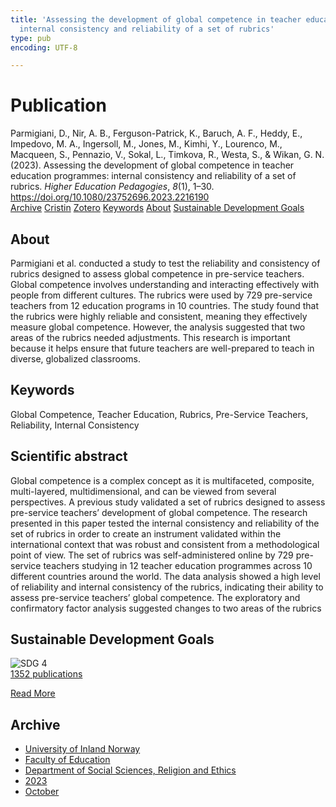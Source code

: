 ```yaml
---
title: 'Assessing the development of global competence in teacher education programmes:
  internal consistency and reliability of a set of rubrics'
type: pub
encoding: UTF-8

---
```

<h1>Publication</h1>
<article id="csl-bib-container-BMM22XHE" class="csl-bib-container">
  <div class="csl-bib-body"> <div class="csl-entry">Parmigiani, D., Nir, A. B., Ferguson-Patrick, K., Baruch, A. F., Heddy, E., Impedovo, M. A., Ingersoll, M., Jones, M., Kimhi, Y., Lourenco, M., Macqueen, S., Pennazio, V., Sokal, L., Timkova, R., Westa, S., &#38; Wikan, G. N. (2023). Assessing the development of global competence in teacher education programmes: internal consistency and reliability of a set of rubrics. <i>Higher Education Pedagogies</i>, <i>8</i>(1), 1–30. <a href="https://doi.org/10.1080/23752696.2023.2216190">https://doi.org/10.1080/23752696.2023.2216190</a></div> </div>
  <div class="csl-bib-buttons">
    <a href="#taxonomy-article-BMM22XHE" alt="archive" class="csl-bib-button">Archive</a>
    <a href="https://app.cristin.no/results/show.jsf?id=2190616" alt="Cristin" class="csl-bib-button">Cristin</a>
    <a href="http://zotero.org/groups/5881554/items/BMM22XHE" alt="Zotero" class="csl-bib-button">Zotero</a>
    <a href="#keywords-article-BMM22XHE" alt="keywords" class="csl-bib-button">Keywords</a>
    <a href="#about-article-BMM22XHE" alt="about_pub" class="csl-bib-button">About</a>
    <a href="#sdg-article-BMM22XHE" alt="sdg" class="csl-bib-button">Sustainable Development Goals</a>
  </div>
  <div id="csl-bib-meta-container-BMM22XHE"></div>
</article>
<div id="csl-bib-meta-BMM22XHE" class="csl-bib-meta">
  <article id="about-article-BMM22XHE" class="about_pub-article">
    <h1>About</h1>
    Parmigiani et al. conducted a study to test the reliability and consistency of rubrics designed to assess global competence in pre-service teachers. Global competence involves understanding and interacting effectively with people from different cultures. The rubrics were used by 729 pre-service teachers from 12 education programs in 10 countries. The study found that the rubrics were highly reliable and consistent, meaning they effectively measure global competence. However, the analysis suggested that two areas of the rubrics needed adjustments. This research is important because it helps ensure that future teachers are well-prepared to teach in diverse, globalized classrooms.
  </article>
  <article id="keywords-article-BMM22XHE" class="keywords-article">
    <h1>Keywords</h1>
    Global Competence, Teacher Education, Rubrics, Pre-Service Teachers, Reliability, Internal Consistency
  </article>
  <article id="abstract-article-BMM22XHE" class="abstract-article">
    <h1>Scientific abstract</h1>
    Global competence is a complex concept as it is multifaceted, composite, multi-layered, multidimensional, and can be viewed from several perspectives. A previous study validated a set of rubrics designed to assess pre-service teachers’ development of global competence. The research presented in this paper tested the internal consistency and reliability of the set of rubrics in order to create an instrument validated within the international context that was robust and consistent from a methodological point of view. The set of rubrics was self-administered online by 729 pre-service teachers studying in 12 teacher education programmes across 10 different countries around the world. The data analysis showed a high level of reliability and internal consistency of the rubrics, indicating their ability to assess pre-service teachers’ global competence. The exploratory and confirmatory factor analysis suggested changes to two areas of the rubrics
  </article>
  <article id="sdg-article-BMM22XHE" class="sdg-article">
    <h1>Sustainable Development Goals</h1>
    <div class="sdg-container"><div id="sdg4" class="sdg">
        <img src="{{< params subfolder >}}images/sdg/sdg04_en.png" class="image" alt="SDG 4">
        <div class="sdg-overlay">
          <a href="/en/archive/?key=?sdg=4#archive" class="sdg-publication-count"><span>1352</span> publications</a>
          <p><a href="https://sdgs.un.org/goals/goal4" class="sdg-read-more">Read More</a></p>
        </div>
      </div></div>
  </article>
  <article id="taxonomy-article-BMM22XHE" class="taxonomy-article">
    <h1>Archive</h1>
    <ul>
      <li>
        <a href="/en/archive/?key=3DCRN523">University of Inland Norway</a>
      </li>
      <li>
        <a href="/en/archive/?key=WYNZA47F">Faculty of Education</a>
      </li>
      <li>
        <a href="/en/archive/?key=XY7UYWKQ">Department of Social Sciences, Religion and Ethics</a>
      </li>
      <li>
        <a href="/en/archive/?key=A558FPGR">2023</a>
      </li>
      <li>
        <a href="/en/archive/?key=8CP8Q2ME">October</a>
      </li>
    </ul>
  </article>
</div>
